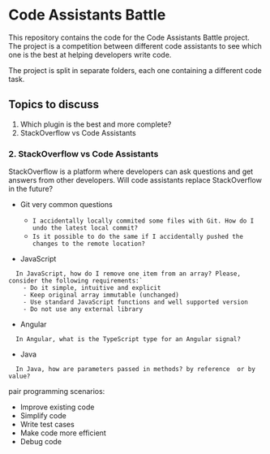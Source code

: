 # Code Assistants Battle

This repository contains the code for the Code Assistants Battle project. The project is a competition between different code assistants to see which one is the best at helping developers write code.

The project is split in separate folders, each one containing a different code task. 


## Topics to discuss

1. Which plugin is the best and more complete?
2. StackOverflow vs Code Assistants


### 2. StackOverflow vs Code Assistants

StackOverflow is a platform where developers can ask questions and get answers from other developers. Will code assistants replace StackOverflow in the future?

- Git very common questions 
  - `I accidentally locally commited some files with Git. How do I undo the latest local commit?` 
  - `Is it possible to do the same if I accidentally pushed the changes to the remote location?`

- JavaScript

```text
  In JavaScript, how do I remove one item from an array? Please, consider the following requirements:`
    - Do it simple, intuitive and explicit 
    - Keep original array immutable (unchanged)
    - Use standard JavaScript functions and well supported version
    - Do not use any external library
```

- Angular

```text
  In Angular, what is the TypeScript type for an Angular signal?
```

- Java

```text
  In Java, how are parameters passed in methods? by reference  or by value?
```



pair programming scenarios:

- Improve existing code
- Simplify code
- Write test cases
- Make code more efficient
- Debug code